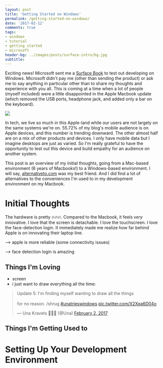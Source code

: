 ```yaml
---
layout: post
title: 'Getting Started on Windows'
permalink: /getting-started-on-windows/
date: '2017-02-12'
comments: true
tags:
- windows
- tutorial
- getting started
- microsoft
header-bg: ../images/posts/surface-intro/bg.jpg
subtitle:
---
```


Exciting news! Microsoft sent me a [Surface Book](https://www.microsoftstore.com/store/msusa/en_US/pdp/productID.5072642200?VID=5072761900) to test out developing on Windows. Microsoft didn't pay me (other than sending the product) or ask me to say anything in particular other than to share my thoughts and experience with you all. This is coming at a time when a lot of people (myself included) were a little disappointed in the Apple Macbook update (which removed the USB ports, headphone jack, and added only a bar on the keyboard).

<img class="left" src="../images/posts/surface-intro/surfacebook.gif"/>

In tech, we live so much in this Apple-land while our users are not largely on the same systems we're on. 55.72% of my blog's mobile audience is on Apple devices, and this number is trending downward. The other almost half are on a mix of other products and devices. I only have mobile data but I imagine desktops are just as varied. So I'm really grateful to have the opportunity to test out this device and build empathy for an audience on another system.

This post is an overview of my initial thoughts, going from a Mac-based environment (6 years of Macbooks!) to a Windows-based environment. I will say, [alternativeto.com](http://alternativeto.com) was my best friend. And I did find a lot of alternatives to the conveniences I'm used to in my development environment on my Macbook.

# Initial Thoughts

The hardware is pretty 🔥🔥🔥. Compared to the Macbook, it feels *very* innovative. I love that the screen is detachable. I love the touchscreen. I love the face-detection login. It immediately made me realize how far behind Apple is on innovating their laptop line.

--> apple is more reliable (some connectivity issues)

--> face detection login is amazing

## Things I'm Loving

- screen
- i just want to draw everything all the time:

<blockquote class="twitter-tweet" data-lang="en"><p lang="en" dir="ltr">Update 5: I&#39;m finding myself wanting to draw all the things<br><br>for no reason. /shrug <a href="https://twitter.com/hashtag/unatrieswindows?src=hash">#unatrieswindows</a> <a href="https://t.co/X2Xqa6D04o">pic.twitter.com/X2Xqa6D04o</a></p>&mdash; Una Kravets 👩🏻‍💻 (@Una) <a href="https://twitter.com/Una/status/827269883507286016">February 2, 2017</a></blockquote>
<script async src="//platform.twitter.com/widgets.js" charset="utf-8"></script>

## Things I'm Getting Used to

# Setting Up Your Development Environment
